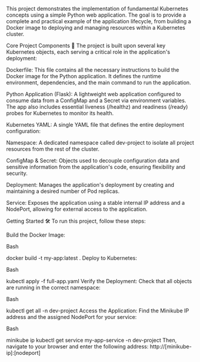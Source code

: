 This project demonstrates the implementation of fundamental Kubernetes concepts using a simple Python web application. The goal is to provide a complete and practical example of the application lifecycle, from building a Docker image to deploying and managing resources within a Kubernetes cluster.

Core Project Components 🧩
The project is built upon several key Kubernetes objects, each serving a critical role in the application's deployment:

Dockerfile: This file contains all the necessary instructions to build the Docker image for the Python application. It defines the runtime environment, dependencies, and the main command to run the application.

Python Application (Flask): A lightweight web application configured to consume data from a ConfigMap and a Secret via environment variables. The app also includes essential liveness (/healthz) and readiness (/ready) probes for Kubernetes to monitor its health.

Kubernetes YAML: A single YAML file that defines the entire deployment configuration:

Namespace: A dedicated namespace called dev-project to isolate all project resources from the rest of the cluster.

ConfigMap & Secret: Objects used to decouple configuration data and sensitive information from the application's code, ensuring flexibility and security.

Deployment: Manages the application's deployment by creating and maintaining a desired number of Pod replicas.

Service: Exposes the application using a stable internal IP address and a NodePort, allowing for external access to the application.

Getting Started 🛠️
To run this project, follow these steps:

Build the Docker Image:

Bash

docker build -t my-app:latest .
Deploy to Kubernetes:

Bash

kubectl apply -f full-app.yaml
Verify the Deployment:
Check that all objects are running in the correct namespace:

Bash

kubectl get all -n dev-project
Access the Application:
Find the Minikube IP address and the assigned NodePort for your service:

Bash

minikube ip
kubectl get service my-app-service -n dev-project
Then, navigate to your browser and enter the following address: http://[minikube-ip]:[nodeport]
